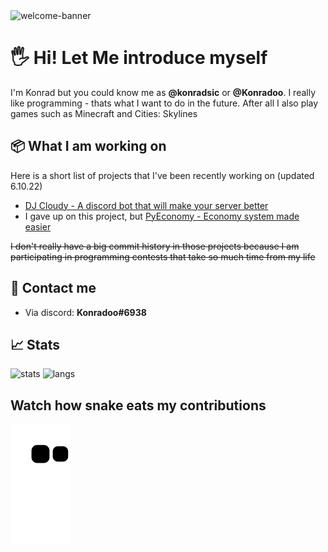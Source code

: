 <img src="standard.gif" alt="welcome-banner" width="340px" height="120px"/>

# 🖐️ Hi! Let Me introduce myself
I'm Konrad but you could know me as **@konradsic** or **@Konradoo**. 
I really like programming - thats what I want to do in the future. After all I also play games such as Minecraft and Cities: Skylines

## 📦 What I am working on
Here is a short list of projects that I've been recently working on (updated 6.10.22)
* [DJ Cloudy - A discord bot that will make your server better](https://github.com/konradsic/dj-cloudy)
* I gave up on this project, but [PyEconomy - Economy system made easier](https://github.com/konradsic/py-economy)

~~I don't really have a big commit history in those projects because I am participating in programming contests that take so much time from my life~~

## 📨 Contact me
* Via discord: **Konradoo#6938**

## 📈 Stats
<img src="https://github-readme-stats.vercel.app/api?username=konradsic&show_icons=true&locale=en&theme=tokyonight" alt="stats" height="200px"></a>
<img src="https://github-readme-stats.vercel.app/api/top-langs?username=konradsic&show_icons=true&locale=en&layout=compact&theme=tokyonight" alt="langs" height="200px"></a>

## Watch how snake eats my contributions
![snake gif](https://github.com/konradsic/konradsic/blob/output/github-contribution-grid-snake.svg)
